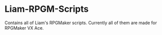 # Liam-RPGM-Scripts
Contains all of Liam's RPGMaker scripts. Currently all of them are made for RPGMaker VX Ace.
